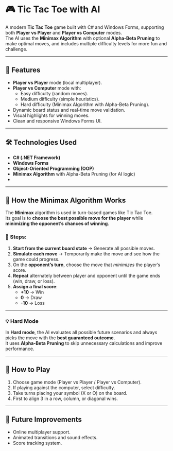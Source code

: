 # 🎮 Tic Tac Toe with AI

A modern **Tic Tac Toe** game built with C# and Windows Forms, supporting both **Player vs Player** and **Player vs Computer** modes.  
The AI uses the **Minimax Algorithm** with optional **Alpha-Beta Pruning** to make optimal moves, and includes multiple difficulty levels for more fun and challenge.

---

## 🚀 Features
- **Player vs Player** mode (local multiplayer).
- **Player vs Computer** mode with:
  - Easy difficulty (random moves).
  - Medium difficulty (simple heuristics).
  - Hard difficulty (Minimax Algorithm with Alpha-Beta Pruning).
- Dynamic board status and real-time move validation.
- Visual highlights for winning moves.
- Clean and responsive Windows Forms UI.

---

## 🛠️ Technologies Used
- **C# (.NET Framework)**
- **Windows Forms**
- **Object-Oriented Programming (OOP)**
- **Minimax Algorithm** with Alpha-Beta Pruning (for AI logic)
- 
---

## 🎯 How the Minimax Algorithm Works

The **Minimax** algorithm is used in turn-based games like Tic Tac Toe.  
Its goal is to **choose the best possible move for the player** while **minimizing the opponent’s chances of winning**.

### 📌 Steps:
1. **Start from the current board state** → Generate all possible moves.
2. **Simulate each move** → Temporarily make the move and see how the game could progress.
3. On the **opponent’s turn**, choose the move that *minimizes* the player’s score.
4. **Repeat** alternately between player and opponent until the game ends (win, draw, or loss).
5. **Assign a final score**:
   - **+10** → Win  
   - **0** → Draw  
   - **-10** → Loss

---

### 💡 Hard Mode
In **Hard mode**, the AI evaluates all possible future scenarios and always picks the move with the **best guaranteed outcome**.  
It uses **Alpha-Beta Pruning** to skip unnecessary calculations and improve performance.


---

## 🎯 How to Play
1. Choose game mode (Player vs Player / Player vs Computer).
2. If playing against the computer, select difficulty.
3. Take turns placing your symbol (X or O) on the board.
4. First to align 3 in a row, column, or diagonal wins.

---

## 📌 Future Improvements
- Online multiplayer support.
- Animated transitions and sound effects.
- Score tracking system.

